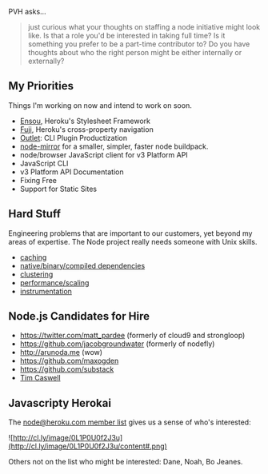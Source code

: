 PVH asks...

> just curious what your thoughts on staffing a node initiative might look like. Is that a role you'd be interested in taking full time? Is it something you prefer to be a part-time contributor to? Do you have thoughts about who the right person might be either internally or externally?

## My Priorities

Things I'm working on now and intend to work on soon.

- [Ensou](https://github.com/heroku/ensou#readme), Heroku's Stylesheet Framework
- [Fuji](https://github.com/heroku/fuji), Heroku's cross-property navigation
- [Outlet](http://outlet.herokuapp.com/): CLI Plugin Productization
- [node-mirror](https://github.com/heroku/node-mirror) for a smaller, simpler, faster node buildpack.
- node/browser JavaScript client for v3 Platform API
- JavaScript CLI
- v3 Platform API Documentation
- Fixing Free
- Support for Static Sites

## Hard Stuff

Engineering problems that are important to our customers, yet beyond my areas of expertise. The Node project really needs someone with Unix skills.

- [caching](https://github.com/heroku/heroku-buildpack-nodejs/issues/17)
- [native/binary/compiled dependencies](https://github.com/heroku/heroku-buildpack-nodejs/pull/33)
- [clustering](http://stackoverflow.com/questions/11410226/running-node-js-app-with-cluster-module-is-meaningless-in-heroku)
- [performance/scaling](http://arunoda.me/blog/how-to-monitor-dyno-usage-on-heroku-with-nodejs.html)
- [instrumentation](https://github.com/kennethreitz/bpwatch)

## Node.js Candidates for Hire

- https://twitter.com/matt_pardee (formerly of cloud9 and strongloop)
- https://github.com/jacobgroundwater (formerly of nodefly)
- http://arunoda.me (wow)
- https://github.com/maxogden
- https://github.com/substack
- [Tim Caswell](http://www.kickstarter.com/projects/creationix/js-git)

## Javascripty Herokai

The [node@heroku.com member list](https://groups.google.com/a/heroku.com/forum/#!members/node) gives us a sense of who's interested:

![http://cl.ly/image/0L1P0U0f2J3u](http://cl.ly/image/0L1P0U0f2J3u/content#.png)

Others not on the list who might be interested: Dane, Noah, Bo Jeanes.


